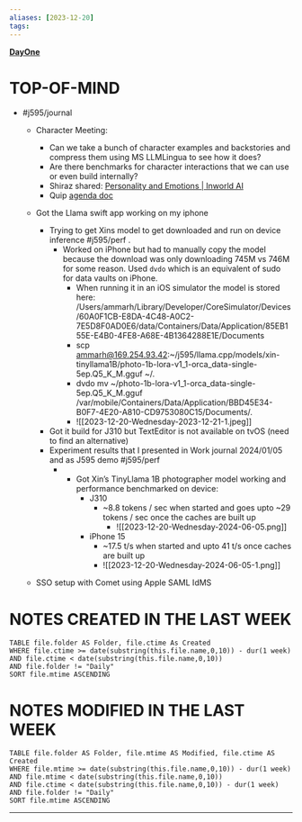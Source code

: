 ```yaml
---
aliases: [2023-12-20]
tags: 
---
```

**[DayOne](dayone://open?date=2023-12-20)**

# TOP-OF-MIND
- #j595/journal 
	- Character Meeting: 
		- Can we take a bunch of character examples and backstories and compress them using MS LLMLingua to see how it does? 
		- Are there benchmarks for character interactions that we can use or even build internally?
		- Shiraz shared: [Personality and Emotions | Inworld AI](https://docs.inworld.ai/docs/tutorial-basics/personality-emotion/#:~:text=Inworld%20characters%20can%20express%20a,specific%20emoji%20to%20each%20one)
		- Quip [agenda doc]([https://quip-apple.com/YgB6AXuKeQYH](https://quip-apple.com/YgB6AXuKeQYH))
	- Got the Llama swift app working on my iphone
		- Trying to get Xins model to get downloaded and run on device inference #j595/perf .
			- Worked on iPhone but had to manually copy the model because the download was only downloading 745M vs 746M for some reason. Used `dvdo` which is an equivalent of sudo for data vaults on iPhone.
				- When running it in an iOS simulator the model is stored here: /Users/ammarh/Library/Developer/CoreSimulator/Devices/60A0F1CB-E8DA-4C48-A0C2-7E5D8F0AD0E6/data/Containers/Data/Application/85EB155E-E4B0-4FE8-A68E-4B1364288E1E/Documents
				- scp  ammarh@169.254.93.42:~/j595/llama.cpp/models/xin-tinyllama1B/photo-1b-lora-v1_1-orca_data-single-5ep.Q5_K_M.gguf ~/.
				- dvdo mv ~/photo-1b-lora-v1_1-orca_data-single-5ep.Q5_K_M.gguf /var/mobile/Containers/Data/Application/BBD45E34-B0F7-4E20-A810-CD9753080C15/Documents/.
				- ![[2023-12-20-Wednesday-2023-12-21-1.jpeg]]
		- Got it build for J310 but TextEditor is not available on tvOS (need to find an alternative)
		- Experiment results that I presented in Work journal 2024/01/05 and as J595 demo #j595/perf 
			- * Got Xin’s TinyLlama 1B photographer model working and performance benchmarked on device:
			    * J310
			        * ~8.8 tokens / sec when started and goes upto ~29 tokens / sec once the caches are built up
				        * ![[2023-12-20-Wednesday-2024-06-05.png]]
			    * iPhone 15
			        * ~17.5 t/s when started and upto 41 t/s once caches are built up
			        * ![[2023-12-20-Wednesday-2024-06-05-1.png]]


	- SSO setup with Comet using Apple SAML IdMS

# NOTES CREATED IN THE LAST WEEK
``` dataview
TABLE file.folder AS Folder, file.ctime As Created
WHERE file.ctime >= date(substring(this.file.name,0,10)) - dur(1 week) 
AND file.ctime < date(substring(this.file.name,0,10)) 
AND file.folder != "Daily"
SORT file.mtime ASCENDING
```

# NOTES MODIFIED IN THE LAST WEEK
``` dataview
TABLE file.folder AS Folder, file.mtime AS Modified, file.ctime AS Created
WHERE file.mtime >= date(substring(this.file.name,0,10)) - dur(1 week)
AND file.mtime < date(substring(this.file.name,0,10))
AND file.ctime < date(substring(this.file.name,0,10)) - dur(1 week)
AND file.folder != "Daily"
SORT file.mtime ASCENDING
```
---
